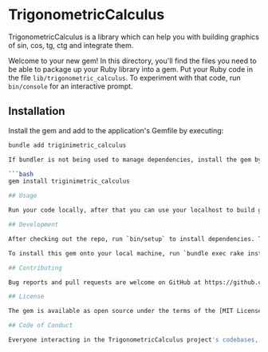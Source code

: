 # TrigonometricCalculus

TrigonometricCalculus is a library which can help you with building graphics of sin, cos, tg, ctg and integrate them.

Welcome to your new gem! In this directory, you'll find the files you need to be able to package up your Ruby library into a gem. Put your Ruby code in the file `lib/trigonometric_calculus`. To experiment with that code, run `bin/console` for an interactive prompt.

## Installation

Install the gem and add to the application's Gemfile by executing:

```bash
bundle add triginimetric_calculus

If bundler is not being used to manage dependencies, install the gem by executing:

```bash
gem install triginimetric_calculus

## Usage

Run your code locally, after that you can use your localhost to build graphics in web-browser.

## Development

After checking out the repo, run `bin/setup` to install dependencies. Then, run `rake spec` to run the tests. You can also run `bin/console` for an interactive prompt that will allow you to experiment.

To install this gem onto your local machine, run `bundle exec rake install`. To release a new version, update the version number in `version.rb`, and then run `bundle exec rake release`, which will create a git tag for the version, push git commits and the created tag, and push the `.gem` file to [rubygems.org](https://rubygems.org).

## Contributing

Bug reports and pull requests are welcome on GitHub at https://github.com/[USERNAME]/trigonometric_calculus. This project is intended to be a safe, welcoming space for collaboration, and contributors are expected to adhere to the [code of conduct](https://github.com/[USERNAME]/trigonometric_calculus/blob/master/CODE_OF_CONDUCT.md).

## License

The gem is available as open source under the terms of the [MIT License](https://opensource.org/licenses/MIT).

## Code of Conduct

Everyone interacting in the TrigonometricCalculus project's codebases, issue trackers, chat rooms and mailing lists is expected to follow the [code of conduct](https://github.com/[USERNAME]/trigonometric_calculus/blob/master/CODE_OF_CONDUCT.md).
